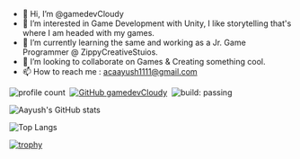 - 👋 Hi, I’m @gamedevCloudy
- 👀 I’m interested in Game Development with Unity, I like storytelling that's where I am headed with my games. 
- 🌱 I’m currently learning the same and working as a Jr. Game Programmer @ ZippyCreativeStuios. 
- 💞️ I’m looking to collaborate on Games & Creating something cool. 
- 📫 How to reach me : acaayush1111@gmail.com

![profile count](https://komarev.com/ghpvc/?username=gamedevCloudy&color=red)&nbsp;
[![GitHub gamedevCloudy](https://img.shields.io/github/followers/gamedevCloudy?label=follow&style=social)](https://github.com/gamedevCloudy)&nbsp;
![build: passing](https://img.shields.io/badge/build-passing-success)
<!---
gamedevCloudy/gamedevCloudy is a ✨ special ✨ repository because its `README.md` (this file) appears on your GitHub profile.
You can click the Preview link to take a look at your changes.
--->

![Aayush's GitHub stats](https://github-readme-stats.vercel.app/api?username=gamedevCloudy&show_icons=true&theme=radical)

![Top Langs](https://github-readme-stats.vercel.app/api/top-langs/?username=gamedevCloudy&show_icons=ture&theme=radical&hide=shaderlab,HLSL)

[![trophy](https://github-profile-trophy.vercel.app/?username=gamedevCloudy&theme=radical)](https://github.com/ryo-ma/github-profile-trophy)
